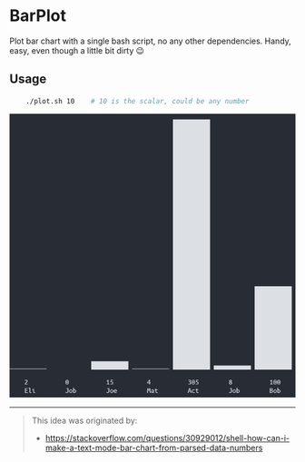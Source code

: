 # BarPlot
Plot bar chart with a single bash script, no any other dependencies. Handy, easy, even though a little bit dirty 😉

## Usage

```bash
    ./plot.sh 10    # 10 is the scalar, could be any number
```

![BarPlot](./.images/BarPlot.PNG)

---

> This idea was originated by:
> - https://stackoverflow.com/questions/30929012/shell-how-can-i-make-a-text-mode-bar-chart-from-parsed-data-numbers

